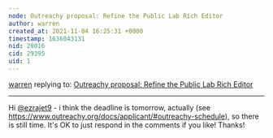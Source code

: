 ```yaml
---
node: Outreachy proposal: Refine the Public Lab Rich Editor
author: warren
created_at: 2021-11-04 16:25:31 +0000
timestamp: 1636043131
nid: 28016
cid: 29395
uid: 1
---
```




[warren](../profile/warren) replying to: [Outreachy proposal: Refine the Public Lab Rich Editor](../notes/ezrajet9/11-01-2021/outreachy-proposal-refine-the-public-lab-rich-editor)

----
Hi [@ezrajet9](/profile/ezrajet9) - i think the deadline is tomorrow, actually (see https://www.outreachy.org/docs/applicant/#outreachy-schedule), so there is still time. It's OK to just respond in the comments if you like! Thanks!